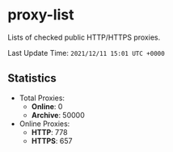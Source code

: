 # proxy-list  
Lists of checked public HTTP/HTTPS proxies.    

Last Update Time: `2021/12/11 15:01 UTC +0000`  
## Statistics  
- Total Proxies:  
  - **Online**: 0  
  - **Archive**: 50000  
- Online Proxies:  
  - **HTTP**: 778  
  - **HTTPS**: 657  
